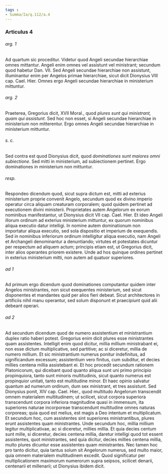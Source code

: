 ```yaml
---
tags : 
- Summa/Ia/q.112/a.4
---
```


### Articulus 4

###### arg. 1
Ad quartum sic proceditur. Videtur quod Angeli secundae hierarchiae omnes mittantur. Angeli enim omnes vel assistunt vel ministrant; secundum quod habetur Dan. VII. Sed Angeli secundae hierarchiae non assistunt, illuminantur enim per Angelos primae hierarchiae, sicut dicit Dionysius VIII cap. Cael. Hier. Omnes ergo Angeli secundae hierarchiae in ministerium mittuntur.

###### arg. 2
Praeterea, Gregorius dicit, XVII Moral., quod *plures sunt qui ministrant, quam qui assistunt*. Sed hoc non esset, si Angeli secundae hierarchiae in ministerium non mitterentur. Ergo omnes Angeli secundae hierarchiae in ministerium mittuntur.

###### s. c.
Sed contra est quod Dionysius dicit, quod *dominationes sunt maiores omni subiectione*. Sed mitti in ministerium, ad subiectionem pertinet. Ergo dominationes in ministerium non mittuntur.

###### resp.
Respondeo dicendum quod, sicut supra dictum est, mitti ad exterius ministerium proprie convenit Angelo, secundum quod ex divino imperio operatur circa aliquam creaturam corporalem; quod quidem pertinet ad executionem divini ministerii. Proprietates autem Angelorum ex eorum nominibus manifestantur, ut Dionysius dicit VII cap. Cael. Hier. Et ideo Angeli illorum ordinum ad exterius ministerium mittuntur, ex quorum nominibus aliqua executio datur intelligi. In nomine autem dominationum non importatur aliqua executio, sed sola dispositio et imperium de exequendis. Sed in nominibus inferiorum ordinum intelligitur aliqua executio, nam Angeli et Archangeli denominantur a denuntiando; virtutes et potestates dicuntur per respectum ad aliquem actum; principis etiam est, ut Gregorius dicit, inter alios operantes priorem existere. Unde ad hos quinque ordines pertinet in exterius ministerium mitti, non autem ad quatuor superiores.

###### ad 1
Ad primum ergo dicendum quod dominationes computantur quidem inter Angelos ministrantes, non sicut exequentes ministerium, sed sicut disponentes et mandantes quid per alios fieri debeat. Sicut architectores in artificiis nihil manu operantur, sed solum disponunt et praecipiunt quid alii debeant operari.

###### ad 2
Ad secundum dicendum quod de numero assistentium et ministrantium duplex ratio haberi potest. Gregorius enim dicit plures esse ministrantes quam assistentes. Intelligit enim quod dicitur, millia millium ministrabant ei, non esse dictum multiplicative, sed partitive; ac si diceretur, millia de numero millium. Et sic ministrantium numerus ponitur indefinitus, ad significandum excessum; assistentium vero finitus, cum subditur, et decies millies centena millia assistebant ei. Et hoc procedit secundum rationem Platonicorum, qui dicebant quod quanto aliqua sunt uni primo principio propinquiora, tanto sunt minoris multitudinis, sicut quanto numerus est propinquior unitati, tanto est multitudine minor. Et haec opinio salvatur quantum ad numerum ordinum, dum sex ministrant, et tres assistunt. Sed Dionysius ponit, XIV cap. Cael. Hier., quod multitudo Angelorum transcendit omnem materialem multitudinem; ut scilicet, sicut corpora superiora transcendunt corpora inferiora magnitudine quasi in immensum, ita superiores naturae incorporeae transcendunt multitudine omnes naturas corporeas; quia quod est melius, est magis a Deo intentum et multiplicatum. Et secundum hoc, cum assistentes sint superiores ministrantibus, plures erunt assistentes quam ministrantes. Unde secundum hoc, millia millium legitur multiplicativae, ac si diceretur, millies millia. Et quia decies centum sunt mille, si diceretur, decies centena millia, daretur intelligi quod tot essent assistentes, quot ministrantes, sed quia dicitur, decies millies centena millia, multo plures dicuntur esse assistentes quam ministrantes. Nec tamen hoc pro tanto dicitur, quia tantus solum sit Angelorum numerus, sed multo maior, quia omnem materialem multitudinem excedit. Quod significatur per multiplicationem maximorum numerorum supra seipsos, scilicet denarii, centenarii et millenarii; ut Dionysius ibidem dicit.

